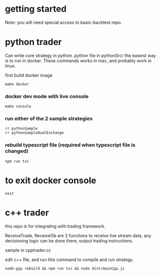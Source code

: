 # getting started

Note: you will need special access to basic-backtest repo.

# python trader
Can write core strategy in python. python file in pythonSrc/
the easiest way is to run in docker.
These commands works in mac, and probably work in linux. 

first build docker image
```
make docker
```

### docker dev mode with live console
```
make console
```
### run either of the 2 sample strategies
```
rr pythonSample
rr pythonSampleDualExchange
```
### rebuild typescript file (required when typescript file is changed)
```
npm run tsc
```

# to exit docker console
```
exit
```



# c++ trader
this repo is for integrating with trading framework.

ReceiveTrade, ReceiveOb are 2 functions to receive live stream data, any decisioning logic can be done there, output trading instructions.

sample in cpptrader.cc

edit c++ file, and run this command to compile and run strategy.
```
node-gyp rebuild && npm run tsc && node dist/mainCpp.js
```